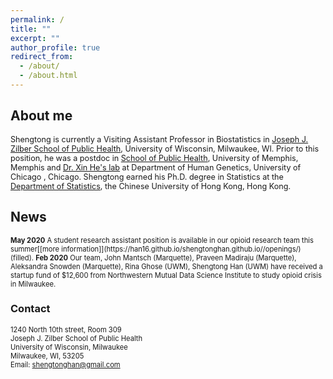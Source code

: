 ```yaml
---
permalink: /
title: ""
excerpt: ""
author_profile: true
redirect_from: 
  - /about/
  - /about.html
---
```


##  About me 

<span style="font-size:0.9em;">  Shengtong is currently a Visiting Assistant Professor in Biostatistics in [Joseph J. Zilber School of Public Health](https://uwm.edu/publichealth/), University of Wisconsin, Milwaukee, WI. Prior to this position, he was a postdoc in [School of Public Health](https://www.memphis.edu/sph/), University of Memphis, Memphis and [Dr. Xin He's lab](http://xinhelab.org) at Department of Human Genetics, University of Chicago , Chicago. Shengtong earned his Ph.D. degree in Statistics at the [Department of Statistics](https://www.sta.cuhk.edu.hk/default.aspx), the Chinese University of Hong Kong, Hong Kong.</span>



## News 


<span style="font-size:0.8em;">
<b>May 2020</b> A student research assistant position is available in our opioid research team this summer[[more information]](https://han16.github.io/shengtonghan.github.io//openings/) (filled). </span> 


<span style="font-size:0.8em;">
<b>Feb 2020</b> Our team, John Mantsch (Marquette), Praveen Madiraju (Marquette), Aleksandra Snowden (Marquette), Rina Ghose (UWM), Shengtong Han (UWM) have received a startup fund of  $12,600 from Northwestern Mutual Data Science Institute to study opioid crisis in Milwaukee. </span>



### Contact

<span style="font-size:0.8em;"> 1240 North 10th street, Room 309<br> 
Joseph J. Zilber School of Public Health<br>
University of Wisconsin, Milwaukee<br>
Milwaukee, WI, 53205<br>
Email: shengtonghan@gmail.com</span>
